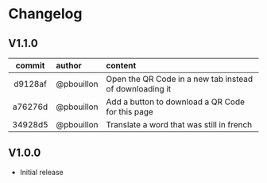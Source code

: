 # Changelog

## V1.1.0

| commit | author | content |
|:------:|:-------|:-------|
|d9128af | @pbouillon | Open the QR Code in a new tab instead of downloading it |
|a76276d | @pbouillon | Add a button to download a QR Code for this page |
|34928d5 | @pbouillon | Translate a word that was still in french |


## V1.0.0

- Initial release
